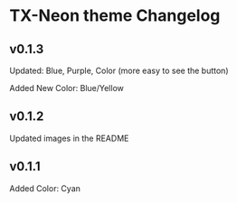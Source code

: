 # TX-Neon theme Changelog

## v0.1.3

Updated: Blue, Purple, Color (more easy to see the button)

Added New Color: Blue/Yellow

## v0.1.2

Updated images in the README

## v0.1.1

Added Color: Cyan
